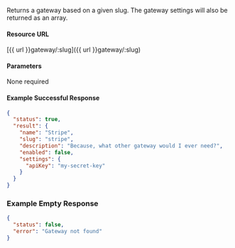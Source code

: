 <!--
@title Get gateway by slug
@author Moltin Ltd
@description Returns a gateway of the given slug

@sidebar 1
@family Gateway
@rate No
@auth Yes
@format JSON
@http GET
@version beta
-->
Returns a gateway based on a given slug. The gateway settings will also be returned as an array.


#### Resource URL
[{{ url }}gateway/:slug]({{ url }}gateway/:slug)


#### Parameters
None required

<!--code-->
#### Example Successful Response
``` json
{
  "status": true,
  "result": {
    "name": "Stripe",
    "slug": "stripe",
    "description": "Because, what other gateway would I ever need?",
    "enabled": false,
    "settings": {
      "apiKey": "my-secret-key"
    }
  }
}
```


### Example Empty Response
``` json
{
  "status": false,
  "error": "Gateway not found"
}
```
<!--/code-->